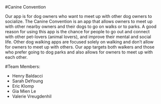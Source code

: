 #Canine Convention

Our app is for dog owners who want to meet up with other dog owners to socialize. The Canine Convention is an app that allows owners to meet up with other nearby owners and their dogs to go on walks or to parks. A good reason for using this app is the chance for people to go out and connect with other pet-lovers (animal lovers), and improve their mental and social life. Other dog walking apps are focused solely on walking and don’t allow for owners to meet up with others. Our app targets both walkers and those who prefer going to dog parks and also allows for owners to meet up with each other.

#Team Members:
* Henry Baldacci
* Sarah DeYoung
* Eric Klomp
* Gia Mien Le
* Valerie Vreugdenhil
